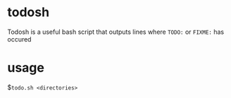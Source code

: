 # todosh
Todosh is a useful bash script that outputs lines where `TODO:` or `FIXME:` has occured

# usage
$```todo.sh <directories>```   
